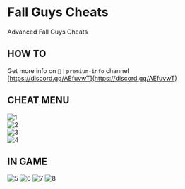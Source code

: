 # Fall Guys Cheats
Advanced Fall Guys Cheats  

## HOW TO
Get more info on `🎫｜premium-info` channel  
[https://discord.gg/AEfuvwT](https://discord.gg/AEfuvwT)

## CHEAT MENU
![1](https://i.imgur.com/idDVLTj.png)  
![2](https://i.imgur.com/UZl8S6m.png)  
![3](https://i.imgur.com/RHTCypA.png)  
![4](https://i.imgur.com/7yn3x6Q.png)  

## IN GAME
![5](https://media.giphy.com/media/lMyPbfquGuXZtp4xo6/giphy.gif)
![6](https://media.giphy.com/media/MBfnnKtO0H7YFgITik/giphy.gif)
![7](https://media.giphy.com/media/WoR2PCgTLjCTAyA7tT/giphy.gif)
![8](https://media.giphy.com/media/hRyEd1yyebazh2YDjR/giphy.gif)
